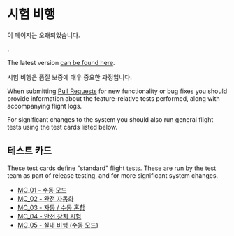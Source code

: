 # 시험 비행

<div v-if="$themeConfig.px4_version != 'main'">
  <div class="custom-block danger"><p class="custom-block-title">이 페이지는 오래되었습니다.</p>. <p>The latest version <a href="https://docs.px4.io/main/en/test_and_ci/test_flights.html">can be found here</a>.</p>
  </div>
</div>

시험 비행은 품질 보증에 매우 중요한 과정입니다.

When submitting [Pull Requests](../contribute/code.md#pull-requests) for new functionality or bug fixes you should provide information about the feature-relative tests performed, along with accompanying flight logs.

For significant changes to the system you should also run general flight tests using the test cards listed below.

## 테스트 카드

These test cards define "standard" flight tests. These are run by the test team as part of release testing, and for more significant system changes.

* [MC_01 - 수동 모드](../test_cards/mc_01_manual_modes.md)
* [MC_02 - 완전 자동화](../test_cards/mc_02_full_autonomous.md)
* [MC_03 - 자동 / 수동 혼합](../test_cards/mc_03_auto_manual_mix.md)
* [MC_04 - 안전 장치 시험](../test_cards/mc_04_failsafe_testing.md)
* [MC_05 - 실내 비행 (수동 모드)](../test_cards/mc_05_indoor_flight_manual_modes.md)
